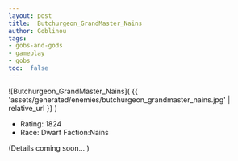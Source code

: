 ```yaml
---
layout: post
title:  Butchurgeon_GrandMaster_Nains
author: Goblinou
tags:
- gobs-and-gods
- gameplay
- gobs
toc:  false
---
```


![Butchurgeon_GrandMaster_Nains]( {{ 'assets/generated/enemies/butchurgeon_grandmaster_nains.jpg' | relative_url }} )
- Rating: 1824
- Race: Dwarf  Faction:Nains

(Details coming soon... )